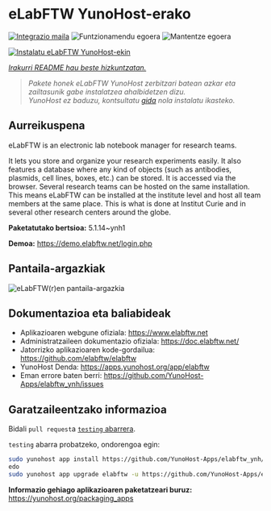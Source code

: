 <!--
Ohart ongi: README hau automatikoki sortu da <https://github.com/YunoHost/apps/tree/master/tools/readme_generator>ri esker
EZ editatu eskuz.
-->

# eLabFTW YunoHost-erako

[![Integrazio maila](https://apps.yunohost.org/badge/integration/elabftw)](https://ci-apps.yunohost.org/ci/apps/elabftw/)
![Funtzionamendu egoera](https://apps.yunohost.org/badge/state/elabftw)
![Mantentze egoera](https://apps.yunohost.org/badge/maintained/elabftw)

[![Instalatu eLabFTW YunoHost-ekin](https://install-app.yunohost.org/install-with-yunohost.svg)](https://install-app.yunohost.org/?app=elabftw)

*[Irakurri README hau beste hizkuntzatan.](./ALL_README.md)*

> *Pakete honek eLabFTW YunoHost zerbitzari batean azkar eta zailtasunik gabe instalatzea ahalbidetzen dizu.*  
> *YunoHost ez baduzu, kontsultatu [gida](https://yunohost.org/install) nola instalatu ikasteko.*

## Aurreikuspena

eLabFTW is an electronic lab notebook manager for research teams.

It lets you store and organize your research experiments easily. It also features a database where any kind of objects (such as antibodies, plasmids, cell lines, boxes, etc.) can be stored. It is accessed via the browser. Several research teams can be hosted on the same installation. This means eLabFTW can be installed at the institute level and host all team members at the same place. This is what is done at Institut Curie and in several other research centers around the globe.

**Paketatutako bertsioa:** 5.1.14~ynh1

**Demoa:** <https://demo.elabftw.net/login.php>

## Pantaila-argazkiak

![eLabFTW(r)en pantaila-argazkia](./doc/screenshots/screen-1.jpg)

## Dokumentazioa eta baliabideak

- Aplikazioaren webgune ofiziala: <https://www.elabftw.net>
- Administratzaileen dokumentazio ofiziala: <https://doc.elabftw.net/>
- Jatorrizko aplikazioaren kode-gordailua: <https://github.com/elabftw/elabftw>
- YunoHost Denda: <https://apps.yunohost.org/app/elabftw>
- Eman errore baten berri: <https://github.com/YunoHost-Apps/elabftw_ynh/issues>

## Garatzaileentzako informazioa

Bidali `pull request`a [`testing` abarrera](https://github.com/YunoHost-Apps/elabftw_ynh/tree/testing).

`testing` abarra probatzeko, ondorengoa egin:

```bash
sudo yunohost app install https://github.com/YunoHost-Apps/elabftw_ynh/tree/testing --debug
edo
sudo yunohost app upgrade elabftw -u https://github.com/YunoHost-Apps/elabftw_ynh/tree/testing --debug
```

**Informazio gehiago aplikazioaren paketatzeari buruz:** <https://yunohost.org/packaging_apps>
